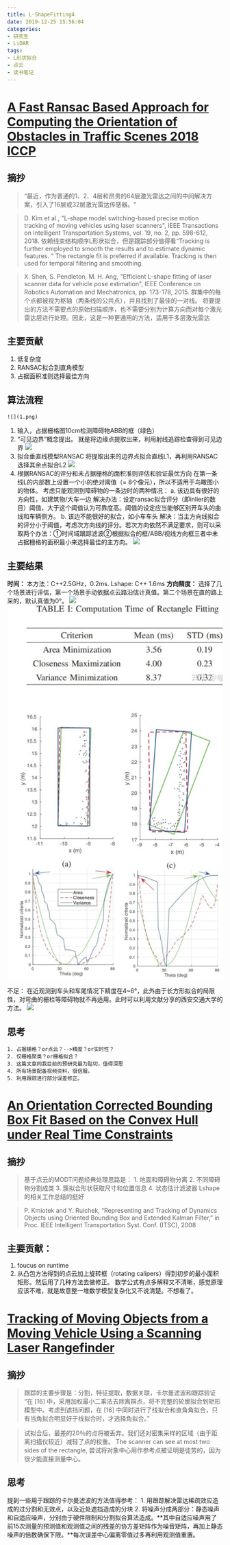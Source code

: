 ```yaml
---
title: L-ShapeFitting4
date: 2019-12-25 15:56:04
categories:
- 研究生
- LiDAR
tags:
- L形状拟合
- 点云
- 读书笔记
---
```

# [A Fast Ransac Based Approach for Computing the Orientation of Obstacles in Traffic Scenes 2018 ICCP](https://ieeexplore.ieee.org/abstract/document/8516642)
## 摘抄

>“最近，作为普通的1、2、4层和昂贵的64层激光雷达之间的中间解决方案，引入了16层或32层激光雷达传感器。"

>D. Kim et al., "L-shape model switching-based precise motion tracking of moving vehicles using laser scanners", IEEE Transactions on Intelligent Transportation Systems, vol. 19, no. 2, pp. 598-612, 2018.
依赖线束结构顺序L形状拟合，但是跟踪部分值得看“Tracking is further employed to smooth the results and to estimate dynamic features. ”
The rectangle fit is preferred if available. Tracking is then used for temporal filtering and smoothing.

> X. Shen, S. Pendleton, M. H. Ang, "Efficient L-shape fitting of laser scanner data for vehicle pose estimation", IEEE Conference on Robotics Automation and Mechatronics, pp. 173-178, 2015.
群集中的每个点都被视为枢轴（两条线的公共点），并且找到了最佳的一对线。
>将要提出的方法不需要点的原始扫描顺序，也不需要分别为计算方向而对每个激光雷达层进行处理。因此，这是一种更通用的方法，适用于多层激光雷达

## 主要贡献
1. 低复杂度
2. RANSAC拟合到直角模型
3. 占据面积准则选择最佳方向
## 算法流程
	![](1.png)
1. 输入，占据栅格图10cm检测障碍物ABB的框（绿色）
2. “可见边界”概念提出。
	就是将边缘点提取出来，利用射线追踪检查得到可见边界
	![](2.png)	
3. 拟合垂直线模型RANSAC
	将提取出来的边界点拟合直线L1，再利用RANSAC选择其余点拟合L2
	![](3.png)
4. 根据RANSAC的评分和未占据栅格的面积准则评估和验证最优方向
	在第一条线L的内部数上设置一个小的绝对阈值（= 8个像元），所以不适用于鸟瞰图小的物体。
	考虑只能观测到障碍物的一条边时的两种情况：
a. 该边具有很好的方向性，如建筑物/大车一边
		解决办法：设定ransac拟合评分（即inlier的数目）阈值，大于这个阈值认为可靠度高。阈值的设定应当能够区别开车头的曲线和车辆侧方。
b. 该边不能很好的拟合，如小车车头
		解决：当主方向线拟合的评分小于阈值，考虑次方向线的评分。若次方向依然不满足要求，则可以采取两个办法：①时间域跟踪滤波②根据拟合的框/ABB/视线方向框三者中未占据栅格的面积最小来选择最佳的主方向。
![](4.png)

## 主要结果
**时间：**
本方法：C++2.5GHz，0.2ms.
Lshape: C++ 1.6ms
**方向精度：**
选择了几个场景进行评估，第一个场景手动依据点云路沿估计真值。第二个场景在直的路上采的，默认真值为0°。
	![](5.png)	![](6.png)	


不足：
在近观测到车头和车尾情况下精度在4~6°，此外由于长方形拟合的局限性，对弯曲的栅栏等障碍物就不再适用。此时可以利用文献分享的西安交通大学的方法。
![](7.png)

## 思考
	1. 占据栅格？or点云？-->精度？or实时性？
	2. 仅栅格聚类？or栅格拟合？
	3. 这篇文章同我目前的预研究最为贴切，值得深思
	4. 所有场景配备视频资料，很信服。
	5. 利用跟踪进行部分误差修正。

# [An Orientation Corrected Bounding Box Fit Based on the Convex Hull under Real Time Constraints](https://ieeexplore.ieee.org/abstract/document/8500692/authors#authors)
## 摘抄
>基于点云的MODT问题经典处理思路是：
	1. 地面和障碍物分离
	2. 不同障碍物分割成类
	3. 簇拟合形状获取尺寸和位置信息
	4. 状态估计滤波器
>Lshape的相关工作总结的挺好

>P. Kmiotek and Y. Ruichek, “Representing and Tracking of Dynamics
Objects using Oriented Bounding Box and Extended Kalman Filter,”
in Proc. IEEE Intelligent Transportation Syst. Conf. (ITSC), 2008

## 主要贡献：
1. foucus on runtime
2. 从凸包方法得到的点云加上旋转框（rotating calipers）得到初步的最小面积矩形。然后用了几种方法去做修正。
数学公式有点多解释又不清晰，感觉原理应该不难，就是故意整一堆数学模型复杂化又不说清楚。不想看了。

# [Tracking of Moving Objects from a Moving Vehicle Using a Scanning Laser Rangefinder](https://ieeexplore.ieee.org/document/1706758?arnumber=1706758&tag=1)

## 摘抄
>跟踪的主要步骤是：分割，特征提取，数据关联，卡尔曼滤波和跟踪验证
“在 [16] 中，采用加权最小二乘法去除离群点，将不完整的轮廓拟合到矩形模型中。考虑到遮挡问题，在 [16] 中同时进行了线拟合和直角角拟合，只有当角拟合明显好于线拟合时，才选择角拟合。”

>试拟合后，最差的20％的点将被丢弃。我们还对密集采样的区域（由于距离扫描仪较近）减轻了点的权重。
>The scanner can see at most two sides of the rectangle,
>尝试将对象中心用作参考点被证明是徒劳的，因为很少能直接测量中心。

## 思考
提到一些用于跟踪的卡尔曼滤波的方法值得参考：
	1. 用跟踪解决雷达稀疏效应造成的过分割和无效点，以及近处遮挡造成的分块
	2. 将噪声分成两部分：静态噪声和自适应噪声，分别由于硬件限制和分割拟合算法造成。**其中自适应噪声用了前15次测量的预测值和观测值之间的残差的协方差矩阵作为噪音矩阵，再加上静态噪声的倍数确保下限。**每次误差中心偏离零值过多再利用观测值重置。
